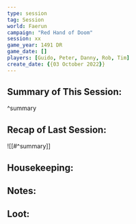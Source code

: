 ```yaml
---
type: session
tag: Session
world: Faerun
campaign: "Red Hand of Doom"
session: xx
game_year: 1491 DR
game_date: []
players: [Guido, Peter, Danny, Rob, Tim]
create_date: {{03 October 2022}}
---
```




## Summary of This Session:

^summary

## Recap of Last Session:
![[#^summary]]

## Housekeeping:

## Notes:

## Loot:
